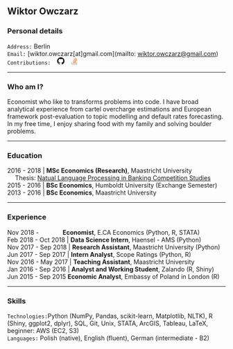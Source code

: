 ## Wiktor Owczarz

### Personal details

`Address:` Berlin  
`Email:` [wiktor.owczarz[at]gmail.com](mailto: wiktor.owczarz@gmail.com)  
`Contributions:` &ensp; [<img src="./images/GitHub-Mark-32px.png" height="17">](https://github.com/ln-P) &ensp; [<img src="./images/so-image.png" height="17">](https://stackoverflow.com/users/5856119/an-economist?tab=profile)  


___

### Who am I?

Economist who like to transforms problems into code. I have broad analytical experience from cartel overcharge estimations and European framework post-evaluation to topic modelling and default rates forecasting. In my free time, I enjoy sharing food with my family and solving boulder problems.

___

### Education  

2016 - 2018 | **MSc Economics (Research)**, Maastricht University  
 &emsp;  Thesis: [Natual Language Processing in Banking Competition Studies](https://github.com/ln-P/MasterThesis)  
2015 - 2016 | **BSc Economics**, Humboldt University (Exchange Semester)  
2013 - 2016 | **BSc Economics**, Maastricht University  

___

### Experience 

Nov 2018 - &nbsp;&nbsp;&nbsp;&nbsp;&nbsp;&nbsp;&nbsp;&nbsp;&nbsp;&nbsp;&nbsp;&nbsp;  **Economist**, E.CA Economics (Python, R, STATA)  
Feb 2018 - Oct 2018 | **Data Science Intern**, Haensel - AMS (Python)  
Nov 2017 - Sep 2018 | **Research Assistant**, Maastricht University (Python)  
Jun 2017 - Sep 2017 | **Intern Analyst**, Scope Ratings (Python, R)  
Nov 2016 - May 2017 | **Teaching Assistant**, Maastricht University  
Jan 2016 - Sep 2016 | **Analyst and Working Student**, Zalando (R, Shiny)  
Jun 2015 - Sep 2015  **Economic Analyst**, Embassy of Poland in London (R)  

___

### Skills
`Technologies:`Python (NumPy, Pandas, scikit-learn, Matplotlib, NLTK), R (Shiny, ggplot2,
dplyr), SQL, Git, Unix, STATA, ArcGIS, Tableau, LaTeX, beginner: AWS (EC2, S3)  
`Languages:` Polish (native), English (fluent), German (intermediate - B2)  



